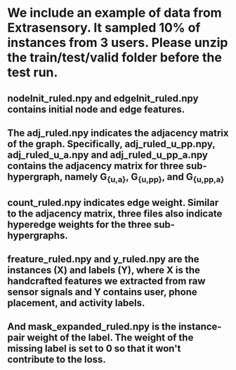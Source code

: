 # We include an example of data from Extrasensory. It sampled 10% of instances from 3 users. Please unzip the train/test/valid folder before the test run.
## nodeInit_ruled.npy and edgeInit_ruled.npy contains initial node and edge features.
## The adj_ruled.npy indicates the adjacency matrix of the graph. Specifically, adj_ruled_u_pp.npy, adj_ruled_u_a.npy and adj_ruled_u_pp_a.npy contains the adjacency matrix for three sub-hypergraph, namely G<sub>{u,a}</sub>, G<sub>{u,pp}</sub>, and G<sub>{u,pp,a}</sub>
## count_ruled.npy indicates edge weight. Similar to the adjacency matrix, three files also indicate hyperedge weights for the three sub-hypergraphs.
## freature_ruled.npy and y_ruled.npy are the instances (X) and labels (Y), where X is the handcrafted features we extracted from raw sensor signals and Y contains user, phone placement, and activity labels. 
## And mask_expanded_ruled.npy is the instance-pair weight of the label. The weight of the missing label is set to 0 so that it won't contribute to the loss.
